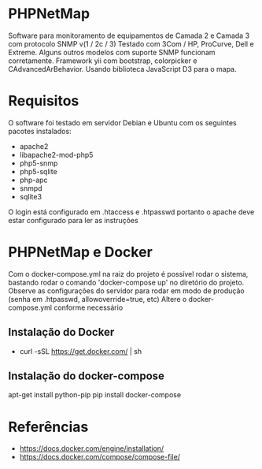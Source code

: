 # PHPNetMap

Software para monitoramento de equipamentos de Camada 2 e Camada 3 com protocolo SNMP v(1 / 2c / 3)
Testado com 3Com / HP, ProCurve, Dell e Extreme. Alguns outros modelos com suporte SNMP funcionam corretamente.
Framework yii com bootstrap, colorpicker e CAdvancedArBehavior.
Usando biblioteca JavaScript D3 para o mapa.


# Requisitos

O software foi testado em servidor Debian e Ubuntu com os seguintes pacotes instalados:

* apache2
* libapache2-mod-php5
* php5-snmp
* php5-sqlite
* php-apc
* snmpd
* sqlite3

O login está configurado em .htaccess e .htpasswd portanto o apache deve estar configurado para ler as instruções


# PHPNetMap e Docker

Com o docker-compose.yml na raiz do projeto é possível rodar o sistema, bastando rodar o comando 'docker-compose up' no diretório do projeto. 
Observe as configurações do servidor para rodar em modo de produção (senha em .htpasswd, allowoverride=true, etc)
Altere o docker-compose.yml conforme necessário

## Instalação do Docker
* curl -sSL https://get.docker.com/ | sh

## Instalação do docker-compose

 apt-get install python-pip
 pip install docker-compose




# Referências
* https://docs.docker.com/engine/installation/
* https://docs.docker.com/compose/compose-file/
